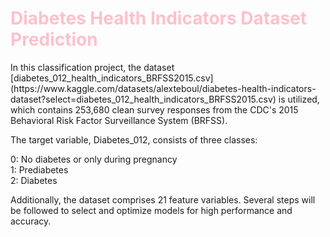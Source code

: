 <h1 style="color:pink;">Diabetes Health Indicators Dataset Prediction</h1>
In this classification project, the dataset [diabetes_012_health_indicators_BRFSS2015.csv](https://www.kaggle.com/datasets/alexteboul/diabetes-health-indicators-dataset?select=diabetes_012_health_indicators_BRFSS2015.csv) is utilized, which contains 253,680 clean survey responses from the CDC's 2015 Behavioral Risk Factor Surveillance System (BRFSS).

The target variable, Diabetes_012, consists of three classes:

0: No diabetes or only during pregnancy  
1: Prediabetes  
2: Diabetes

Additionally, the dataset comprises 21 feature variables. Several steps will be followed to select and optimize models for high performance and accuracy.
